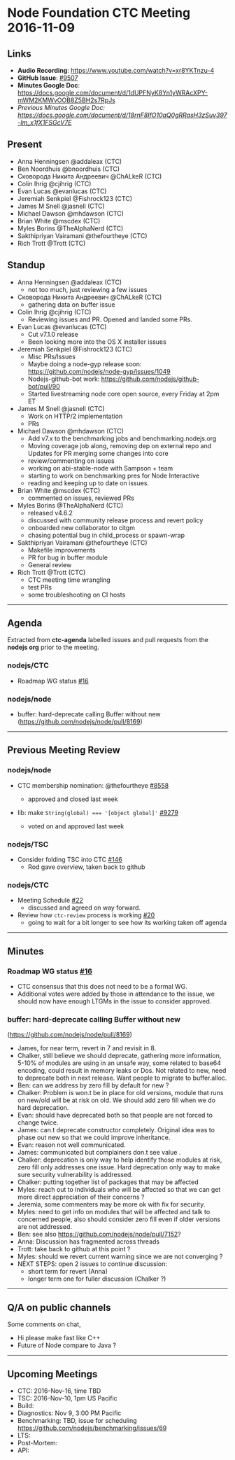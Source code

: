 # Node Foundation CTC Meeting 2016-11-09

## Links

* **Audio Recording**: https://www.youtube.com/watch?v=xr8YKTnzu-4
* **GitHub Issue**: [#9507](https://github.com/nodejs/node/issues/9507)
* **Minutes Google Doc**: <https://docs.google.com/document/d/1dUPFNyK8Yn1yWRAcXPY-mWM2KMWvOOB8Z5BH2s7RpJs>
* _Previous Minutes Google Doc: <https://docs.google.com/document/d/18rnF8IfO10aQ0gRRasH3zSuv397-lm_x1fX1FSGcV7E>_

## Present

* Anna Henningsen @addaleax (CTC)
* Ben Noordhuis @bnoordhuis (CTC)
* Сковорода Никита Андреевич @ChALkeR (CTC)
* Colin Ihrig @cjihrig (CTC)
* Evan Lucas @evanlucas (CTC)
* Jeremiah Senkpiel @Fishrock123 (CTC)
* James M Snell @jasnell (CTC)
* Michael Dawson @mhdawson (CTC)
* Brian White @mscdex (CTC)
* Myles Borins @TheAlphaNerd (CTC)
* Sakthipriyan Vairamani @thefourtheye (CTC)
* Rich Trott @Trott (CTC)

## Standup

* Anna Henningsen @addaleax (CTC)
  * not too much, just reviewing a few issues 
* Сковорода Никита Андреевич @ChALkeR (CTC)
  * gathering data on buffer issue
* Colin Ihrig @cjihrig (CTC)
  * Reviewing issues and PR. Opened and landed some PRs.
* Evan Lucas @evanlucas (CTC)
  * Cut v7.1.0 release
  * Been looking more into the OS X installer issues
* Jeremiah Senkpiel @Fishrock123 (CTC)
  * Misc PRs/Issues
  * Maybe doing a node-gyp release soon: https://github.com/nodejs/node-gyp/issues/1049
  * Nodejs-github-bot work: https://github.com/nodejs/github-bot/pull/90
  * Started livestreaming node core open source, 
    every Friday at 2pm ET
* James M Snell @jasnell (CTC)
  * Work on HTTP/2 implementation
  * PRs
* Michael Dawson @mhdawson (CTC)
  * Add v7.x to the benchmarking jobs and benchmarking.nodejs.org
  * Moving coverage job along, removing dep on external repo and
    Updates for PR merging some changes into core
  * review/commenting on issues
  * working on abi-stable-node with Sampson + team
  * starting to work on benchmarking pres for Node Interactive
  * reading and keeping up to date on issues.
* Brian White @mscdex (CTC)
  * commented on issues, reviewed PRs
* Myles Borins @TheAlphaNerd (CTC)
  * released v4.6.2
  * discussed with community release process and revert policy
  * onboarded new collaborator to citgm
  * chasing potential bug in child_process or spawn-wrap
* Sakthipriyan Vairamani @thefourtheye (CTC)
  * Makefile improvements
  * PR for bug in buffer module
  * General review
* Rich Trott @Trott (CTC)
  * CTC meeting time wrangling
  * test PRs
  * some troubleshooting on CI hosts

---

## Agenda

Extracted from **ctc-agenda** labelled issues and pull requests from the **nodejs org** prior to the meeting.

### nodejs/CTC
* Roadmap WG status [#16](https://github.com/nodejs/CTC/issues/16)

### nodejs/node

* buffer: hard-deprecate calling Buffer without new
  (https://github.com/nodejs/node/pull/8169)

---

## Previous Meeting Review

### nodejs/node

* CTC membership nomination: @thefourtheye [#8558](https://github.com/nodejs/node/issues/8558)
  * approved and closed last week

* lib: make `String(global) === '[object global]'` [#9279](https://github.com/nodejs/node/pull/9279)
  * voted on and approved last week

### nodejs/TSC

* Consider folding TSC into CTC [#146](https://github.com/nodejs/TSC/issues/146)
  * Rod gave overview, taken back to github

### nodejs/CTC

* Meeting Schedule [#22](https://github.com/nodejs/CTC/issues/22)
  * discussed and agreed on way forward.
* Review how `ctc-review` process is working [#20](https://github.com/nodejs/CTC/issues/20)
  * going to wait for a bit longer to see how its working
    taken off agenda

---

## Minutes

### Roadmap WG status [#16](https://github.com/nodejs/CTC/issues/16)

* CTC consensus that this does not need to be a formal WG. 
* Additional votes were added by those in attendance to the issue,
  we should now have enough LTGMs in the issue to consider approved.

### buffer: hard-deprecate calling Buffer without new
  (https://github.com/nodejs/node/pull/8169)

* James, for near term, revert in 7 and revisit in 8.
* Chalker, still believe we should deprecate, gathering more
  information, 5-10% of modules are using in an unsafe way, some
  related to base64 encoding, could result in memory leaks or 
  Dos. Not related to new, need to deprecate both in next release.
  Want people to migrate to buffer.alloc.  
* Ben: can we address by zero fill by default for new ?
* Chalker: Problem is won.t be in place for old versions, module
  that runs on new/old will be at risk on old. We should add zero
  fill when we do hard deprecation.
* Evan: should have deprecated both so that people are not forced to 
  change twice.
* James: can.t deprecate constructor completely. Original idea was to 
  phase out new so that we could improve inheritance.
* Evan: reason not well communicated.
* James: communicated but complainers don.t see value .
* Chalker: deprecation is only way to help identify those modules at
  risk, zero fill only addresses one issue. Hard deprecation only way
  to make sure security vulnerability is addressed.
* Chalker: putting together list of packages that may be affected
* Myles: reach out to individuals who will be affected so that we can
  get more direct appreciation of their concerns ? 
* Jeremia, some commenters may be more ok with fix for security.
* Myles: need to get info on modules that will be affected 
  and talk to concerned people, also should consider zero fill
  even if older versions are not addressed.
* Ben: see also https://github.com/nodejs/node/pull/7152?
* Anna: Discussion has fragmented across threads
* Trott: take back to github at this point ? 
* Myles: should we revert current warning since we are not converging ?
* NEXT STEPS: open 2 issues to continue discussion:
  * short term for revert (Anna)
  * longer term one for fuller discussion (Chalker ?)

---

## Q/A on public channels
Some comments on chat, 
* Hi please make fast like C++
* Future of Node compare to Java ?

---

## Upcoming Meetings

* CTC: 2016-Nov-16, time TBD
* TSC: 2016-Nov-10, 1pm US Pacific
* Build: 
* Diagnostics: Nov 9, 3:00 PM Pacific
* Benchmarking: TBD, issue for scheduling https://github.com/nodejs/benchmarking/issues/69 
* LTS: 
* Post-Mortem: 
* API: 

